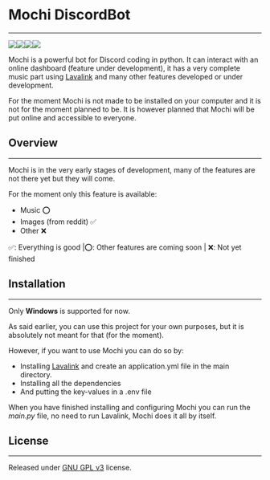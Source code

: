 # Mochi DiscordBot

---

![](https://img.shields.io/badge/python-3.9-blue.svg)![](https://img.shields.io/badge/discord-py-blue.svg)![](https://img.shields.io/github/license/holy-tanuki/Mochi-DiscordBot)![](https://img.shields.io/github/stars/holy-tanuki/Mochi-DiscordBot)

Mochi is a powerful bot for Discord coding in python. It can interact with an online dashboard (feature under development), it has a very complete music part using [Lavalink](https://github.com/Frederikam/Lavalink) and many other features developed or under development.

For the moment Mochi is not made to be installed on your computer and it is not for the moment planned to be. It is however planned that Mochi will be put online and accessible to everyone.

## Overview

---

Mochi is in the very early stages of development, many of the features are not there yet but they will come.

For the moment only this feature is available:

- Music ⭕️
- Images (from reddit) ✅
- Other ❌

✅: Everything is good  |⭕️: Other features are coming soon | ❌: Not yet finished

## Installation

---

Only **Windows** is supported for now.

As said earlier, you can use this project for your own purposes, but it is absolutely not meant for that (for the moment).

However, if you want to use Mochi you can do so by:

- Installing [Lavalink](https://github.com/Frederikam/Lavalink) and create an application.yml file in the main directory.
 - Installing all the dependencies
 - And putting the key-values in a .env file

When you have finished installing and configuring Mochi you can run the *main.py* file, no need to run Lavalink, Mochi does it all by itself.

## License

---

Released under [GNU GPL v3](https://www.gnu.org/licenses/gpl-3.0.en.html) license.



